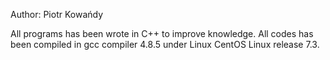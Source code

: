 
Author: Piotr Kowańdy


All programs has been wrote in C++ to improve knowledge.
All codes has been compiled in gcc compiler 4.8.5 under Linux CentOS Linux release 7.3.
